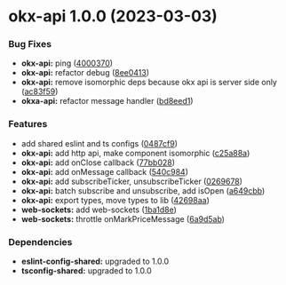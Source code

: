 # okx-api 1.0.0 (2023-03-03)


### Bug Fixes

* **okx-api:** ping ([4000370](https://github.com/cryptobotnet/cryptobotnet/commit/4000370c6af1b261b45adeca9e5ce70c1496a762))
* **okx-api:** refactor debug ([8ee0413](https://github.com/cryptobotnet/cryptobotnet/commit/8ee0413c6e47589ebc3717c63a4b066dbfdbeade))
* **okx-api:** remove isomorphic deps because okx api is server side only ([ac83f59](https://github.com/cryptobotnet/cryptobotnet/commit/ac83f593040334f92bcb616550df1853446e680f))
* **okxa-api:** refactor message handler ([bd8eed1](https://github.com/cryptobotnet/cryptobotnet/commit/bd8eed1a0262484f47f2e24408d67c75096ffbe5))


### Features

* add shared eslint and ts configs ([0487cf9](https://github.com/cryptobotnet/cryptobotnet/commit/0487cf9c5a97f21c77b7f447b2de3084ce2eec5a))
* **okx-api:** add http api, make component isomorphic ([c25a88a](https://github.com/cryptobotnet/cryptobotnet/commit/c25a88a3713191a64504dcf325a4796a27afb665))
* **okx-api:** add onClose callback ([77bb028](https://github.com/cryptobotnet/cryptobotnet/commit/77bb028016d41ae17b5b21e53d0788ef4f1b4f99))
* **okx-api:** add onMessage callback ([540c984](https://github.com/cryptobotnet/cryptobotnet/commit/540c984c1f4612588d8243feb89715eb7280f88d))
* **okx-api:** add subscribeTicker, unsubscribeTicker ([0269678](https://github.com/cryptobotnet/cryptobotnet/commit/02696786fe6073ff589535c691ebb306ad4f5740))
* **okx-api:** batch subscribe and unsubscribe, add isOpen ([a649cbb](https://github.com/cryptobotnet/cryptobotnet/commit/a649cbb68ab23678fabf8e1e7ec05691874e43b8))
* **okx-api:** export types, move types to lib ([42698aa](https://github.com/cryptobotnet/cryptobotnet/commit/42698aaf9040470b7d75035d5f36476606d9c311))
* **web-sockets:** add web-sockets ([1ba1d8e](https://github.com/cryptobotnet/cryptobotnet/commit/1ba1d8eb2e6f821fa04df10593bb1ad3ee9d8b5d))
* **web-sockets:** throttle onMarkPriceMessage ([6a9d5ab](https://github.com/cryptobotnet/cryptobotnet/commit/6a9d5abf4590686400552d462e715b7d84de5482))





### Dependencies

* **eslint-config-shared:** upgraded to 1.0.0
* **tsconfig-shared:** upgraded to 1.0.0
